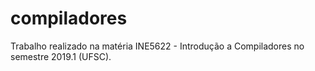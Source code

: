 # compiladores
Trabalho realizado na matéria INE5622 - Introdução a Compiladores no semestre 2019.1 (UFSC).
